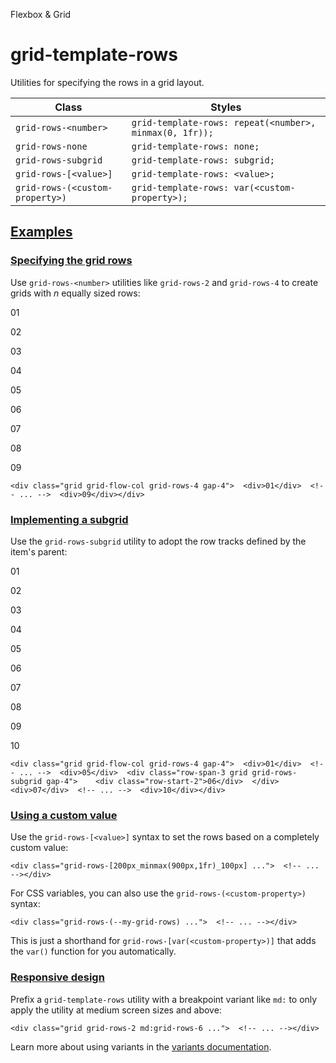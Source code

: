 Flexbox & Grid

# grid-template-rows

Utilities for specifying the rows in a grid layout.

| Class                           | Styles                                                  |
| ------------------------------- | ------------------------------------------------------- |
| `grid-rows-<number>`            | `grid-template-rows: repeat(<number>, minmax(0, 1fr));` |
| `grid-rows-none`                | `grid-template-rows: none;`                             |
| `grid-rows-subgrid`             | `grid-template-rows: subgrid;`                          |
| `grid-rows-[<value>]`           | `grid-template-rows: <value>;`                          |
| `grid-rows-(<custom-property>)` | `grid-template-rows: var(<custom-property>);`           |

## [Examples](#examples)

### [Specifying the grid rows](#specifying-the-grid-rows)

Use `grid-rows-<number>` utilities like `grid-rows-2` and `grid-rows-4` to create grids with *n* equally sized rows:

01

02

03

04

05

06

07

08

09

```
<div class="grid grid-flow-col grid-rows-4 gap-4">  <div>01</div>  <!-- ... -->  <div>09</div></div>
```

### [Implementing a subgrid](#implementing-a-subgrid)

Use the `grid-rows-subgrid` utility to adopt the row tracks defined by the item's parent:

01

02

03

04

05

06

07

08

09

10

```
<div class="grid grid-flow-col grid-rows-4 gap-4">  <div>01</div>  <!-- ... -->  <div>05</div>  <div class="row-span-3 grid grid-rows-subgrid gap-4">    <div class="row-start-2">06</div>  </div>  <div>07</div>  <!-- ... -->  <div>10</div></div>
```

### [Using a custom value](#using-a-custom-value)

Use the `grid-rows-[<value>]` syntax to set the rows based on a completely custom value:

```
<div class="grid-rows-[200px_minmax(900px,1fr)_100px] ...">  <!-- ... --></div>
```

For CSS variables, you can also use the `grid-rows-(<custom-property>)` syntax:

```
<div class="grid-rows-(--my-grid-rows) ...">  <!-- ... --></div>
```

This is just a shorthand for `grid-rows-[var(<custom-property>)]` that adds the `var()` function for you automatically.

### [Responsive design](#responsive-design)

Prefix a `grid-template-rows` utility with a breakpoint variant like `md:` to only apply the utility at medium screen sizes and above:

```
<div class="grid grid-rows-2 md:grid-rows-6 ...">  <!-- ... --></div>
```

Learn more about using variants in the [variants documentation](/docs/hover-focus-and-other-states).
